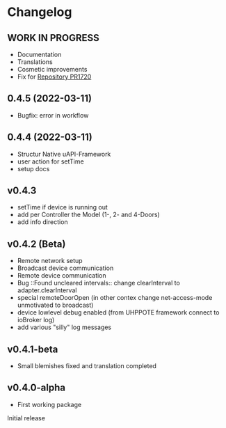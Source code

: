 # Changelog

<!--
    Placeholder for the next version (at the beginning of the line):
    ## **WORK IN PROGRESS**
-->

## **WORK IN PROGRESS**
-   Documentation
-   Translations
-   Cosmetic improvements
-   Fix for [Repository PR1720](https://github.com/ioBroker/ioBroker.repositories/pull/1720)

## 0.4.5 (2022-03-11)
-   Bugfix: error in workflow

## 0.4.4 (2022-03-11)
-   Structur Native uAPI-Framework
-   user action for setTime
-   setup docs

## v0.4.3
* setTime if device is running out
* add per Controller the Model (1-, 2- and 4-Doors)
* add info direction

## v0.4.2 (Beta)
* Remote network setup
* Broadcast device communication
* Remote device communication
* Bug ::Found uncleared intervals:: change clearInterval to adapter.clearInterval
* special remoteDoorOpen (in other contex change net-access-mode unmotivated to broadcast)
* device lowlevel debug enabled (from UHPPOTE framework connect to ioBroker log)
* add various "silly" log messages

## v0.4.1-beta
* Small blemishes fixed and translation completed

## v0.4.0-alpha
* First working package

Initial release